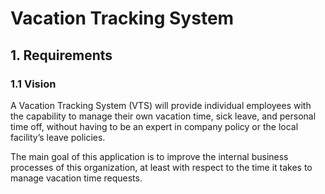 # Vacation Tracking System

## 1. Requirements

### 1.1 Vision

A Vacation Tracking System (VTS) will provide individual employees with the
capability to manage their own vacation time, sick leave, and personal time off,
without having to be an expert in company policy or the local facility’s leave
policies.

The main goal of this application is to improve the internal business processes of
this organization, at least with respect to the time it takes to manage vacation time requests.
